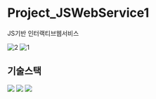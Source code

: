 # Project_JSWebService1
JS기반 인터랙티브웹서비스

![2](https://user-images.githubusercontent.com/59241047/168846036-d13d7de2-f43e-47c6-ac0c-06c8dfe2c517.PNG)
![1](https://user-images.githubusercontent.com/59241047/168846054-66cd6128-b99b-4b84-ad0b-43fa05cad882.PNG)

## 기술스택
<img src="https://img.shields.io/badge/HTML-E34F26?style=for-the-badge&logo=html&logoColor=white"> <img src="https://img.shields.io/badge/CSS-1572B6?style=for-the-badge&logo=css&logoColor=white"> <img src="https://img.shields.io/badge/JS-F7DF1E?style=for-the-badge&logo=js&logoColor=white">
